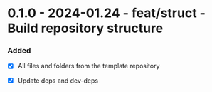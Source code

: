 # 0.1.0 - 2024-01.24 - feat/struct - Build repository structure

### Added
- [x]  All files and folders from the template repository
- [x]  Update deps and dev-deps

